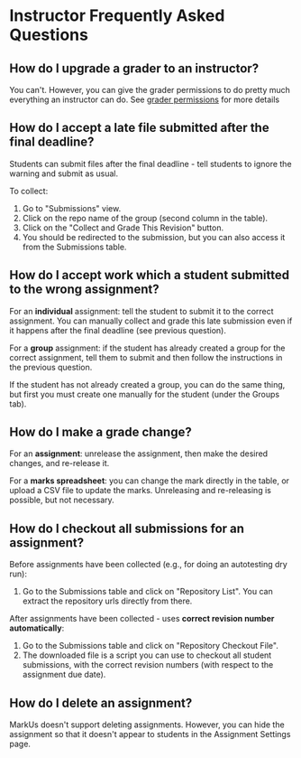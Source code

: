 # Instructor Frequently Asked Questions

## How do I upgrade a grader to an instructor?

You can't. However, you can give the grader permissions to do pretty much everything an instructor can do. See [grader permissions](./Instructor-Guide--Users.md#grader-permissions) for more details

## How do I accept a late file submitted after the final deadline?

Students can submit files after the final deadline - tell students to ignore the warning
and submit as usual.

To collect:

1. Go to "Submissions" view.
2. Click on the repo name of the group (second column in the table).
3. Click on the "Collect and Grade This Revision" button.
4. You should be redirected to the submission, but you can also access it from the Submissions table.

## How do I accept work which a student submitted to the wrong assignment?

For an **individual** assignment: tell the student to submit it to the correct assignment.
You can manually collect and grade this late submission even if it happens after the final deadline
(see previous question).

For a **group** assignment: if the student has already created a group for the correct
assignment, tell them to submit and then follow the instructions in the previous question.

If the student has not already created a group, you can do the same thing, but first you must
create one manually for the student (under the Groups tab).

## How do I make a grade change?

For an **assignment**: unrelease the assignment, then make the desired changes, and re-release it.

For a **marks spreadsheet**: you can change the mark directly in the table, or upload
a CSV file to update the marks. Unreleasing and re-releasing is possible, but not necessary.

## How do I checkout all submissions for an assignment?

Before assignments have been collected (e.g., for doing an autotesting dry run):

1. Go to the Submissions table and click on "Repository List".
You can extract the repository urls directly from there.

After assignments have been collected - uses **correct revision number automatically**:

1. Go to the Submissions table and click on "Repository Checkout File".
2. The downloaded file is a script you can use to checkout all student submissions,
with the correct revision numbers (with respect to the assignment due date).

## How do I delete an assignment?

MarkUs doesn't support deleting assignments. However, you can hide the assignment so that it doesn't appear to students in the Assignment Settings page.
